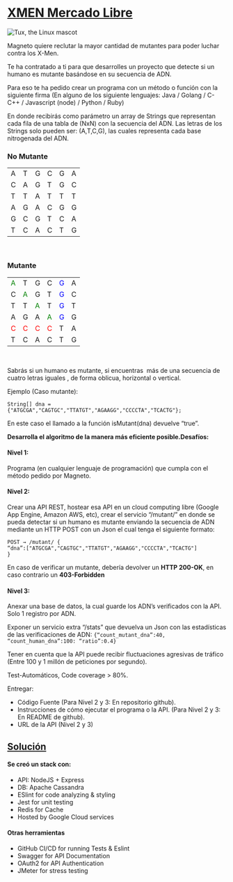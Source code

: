 <h1><u>XMEN Mercado Libre</u></h1>

![Tux, the Linux mascot](https://i.gifer.com/fetch/w300-preview/36/36eec9f5dc8a90c9af55505c0d3e3f4b.gif)

<p>Magneto quiere reclutar la mayor cantidad de mutantes para poder luchar
contra los X-Men.</p>

<p>Te ha contratado a ti para que desarrolles un proyecto que detecte si un
humano es mutante basándose en su secuencia de ADN.</p>

<p>Para eso te ha pedido crear un programa con un método o función con la siguiente firma (En
alguno de los siguiente lenguajes: Java / Golang / C-C++ / Javascript (node) / Python / Ruby)</p>

<p>En donde recibirás como parámetro un array de Strings que representan cada fila de una tabla
de (NxN) con la secuencia del ADN. Las letras de los Strings solo pueden ser: (A,T,C,G), las
cuales representa cada base nitrogenada del ADN.</p>

<h3>No Mutante</h3>
<table>
    <tr>
        <td>A</td><td>T</td><td>G</td><td>C</td><td>G</td><td>A</td>
    </tr>
    <tr>
        <td>C</td><td>A</td><td>G</td><td>T</td><td>G</td><td>C</td>
    </tr>
    <tr>
        <td>T</td><td>T</td><td>A</td><td>T</td><td>T</td><td>T</td>
    </tr>
    <tr>
        <td>A</td><td>G</td><td>A</td><td>C</td><td>G</td><td>G</td>
    </tr>
    <tr>
        <td>G</td><td>C</td><td>G</td><td>T</td><td>C</td><td>A</td>
    </tr>
    <tr>
        <td>T</td><td>C</td><td>A</td><td>C</td><td>T</td><td>G</td>
    </tr>
</table>

<br />

<h3>Mutante</h3>

<table>
    <tr>
        <td style="color:green">A</td><td>T</td><td>G</td><td>C</td><td style="color:blue">G</td><td>A</td>
    </tr>
    <tr>
        <td>C</td><td style="color:green">A</td><td>G</td><td>T</td><td style="color:blue">G</td><td>C</td>
    </tr>
    <tr>
        <td>T</td><td>T</td><td style="color:green">A</td><td>T</td><td style="color:blue">G</td><td>T</td>
    </tr>
    <tr>
        <td>A</td><td>G</td><td>A</td><td style="color:green">A</td><td style="color:blue">G</td><td>G</td>
    </tr>
    <tr>
        <td style="color:red">C</td><td style="color:red">C</td><td style="color:red">C</td><td style="color:red">C</td><td>T</td><td>A</td>
    </tr>
    <tr>
        <td>T</td><td>C</td><td>A</td><td>C</td><td>T</td><td>G</td>
    </tr>
</table>
 <br />

<p>Sabrás si un humano es mutante, si encuentras ​ más de una secuencia de cuatro letras
iguales​ , de forma oblicua, horizontal o vertical.</p>

<p>Ejemplo (Caso mutante):</p>

<code>String[] dna = {"ATGCGA","CAGTGC","TTATGT","AGAAGG","CCCCTA","TCACTG"};</code>


<p>En este caso el llamado a la función isMutant(dna) devuelve “true”.</p>

<p><b>Desarrolla el algoritmo de la manera más eficiente posible.Desafíos:</b></p>


<h4>Nivel 1:</h4>

<p>Programa (en cualquier lenguaje de programación) que cumpla con el método pedido por
Magneto.</p>

<h4>Nivel 2:</h4>

<p>Crear una API REST, hostear esa API en un cloud computing libre (Google App Engine,
Amazon AWS, etc), crear el servicio “/mutant/” en donde se pueda detectar si un humano es
mutante enviando la secuencia de ADN mediante un HTTP POST con un Json el cual tenga el
siguiente formato:</p>

<code>POST → /mutant/
{
“dna”:["ATGCGA","CAGTGC","TTATGT","AGAAGG","CCCCTA","TCACTG"]
}</code>

<p>En caso de verificar un mutante, debería devolver un <b>HTTP 200-OK</b>, en caso contrario un
<b>403-Forbidden</b></p>

<h4>Nivel 3:</h4>

<p>Anexar una base de datos, la cual guarde los ADN’s verificados con la API. Solo 1 registro por ADN.</p>

<p>Exponer un servicio extra “/stats” que devuelva un Json con las estadísticas de las
verificaciones de ADN: <code>{“count_mutant_dna”:40, “count_human_dna”:100: “ratio”:0.4}</code></p>

<p>Tener en cuenta que la API puede recibir fluctuaciones agresivas de tráfico (Entre 100 y 1
millón de peticiones por segundo).</p>

<p>Test-Automáticos, Code coverage > 80%.</p>

<p>Entregar:</p>

- Código Fuente (Para Nivel 2 y 3: En repositorio github).
- Instrucciones de cómo ejecutar el programa o la API. (Para Nivel 2 y 3: En README de
github).
- URL de la API (Nivel 2 y 3)

<h2><u>Solución</u></h2>

<h4> Se creó un stack con: </h4>

- API: NodeJS + Express
- DB: Apache Cassandra
- ESlint for code analyzing & styling
- Jest for unit testing
- Redis for Cache
- Hosted by Google Cloud services 

<h4> Otras herramientas </h4>

- GitHub CI/CD for running Tests & Eslint
- Swagger for API Documentation
- OAuth2 for API Authentication
- JMeter for stress testing

